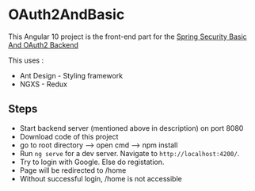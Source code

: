 # OAuth2AndBasic

This Angular 10 project is the front-end part for the [Spring Security Basic And OAuth2 Backend](https://github.com/pratsonii/SpringSecurityBasicAndOAuth2)

This uses :
- Ant Design - Styling framework
- NGXS - Redux

## Steps

-   Start backend server (mentioned above in description) on port 8080
-   Download code of this project
-   go to root directory --> open cmd --> npm install
-   Run `ng serve` for a dev server. Navigate to `http://localhost:4200/`.
-   Try to login with Google. Else do registation.
-   Page will be redirected to /home
-   Without successful login, /home is not accessible
